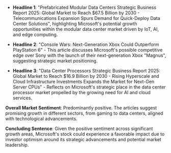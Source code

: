 - **Headline 1**: "Prefabricated Modular Data Centers Strategic Business Report 2025: Global Market to Reach $67.5 Billion by 2030 - Telecommunications Expansion Spurs Demand for Quick-Deploy Data Center Solutions", highlighting Microsoft's potential growth opportunities within the modular data center market driven by IoT, AI, and edge computing.

- **Headline 2**: "Console Wars: Next-Generation Xbox Could Outperform PlayStation 6" - This article discusses Microsoft's possible competitive edge over Sony with the launch of their next-generation Xbox "Magnus", suggesting strategic market positioning.

- **Headline 3**: "Data Center Processors Strategic Business Report 2025: Global Market to Reach $16.9 Billion by 2030 - Rising Hyperscale and Cloud Infrastructure Investments Expands the Market for Next-Gen Server CPUs" - Reflects on Microsoft's strategic place in the data center processor market propelled by the growing need for AI and cloud services.

**Overall Market Sentiment**: Predominantly positive. The articles suggest promising growth in different sectors, from gaming to data centers, aligned with technological advancements.

**Concluding Sentence**: Given the positive sentiment across significant growth areas, Microsoft's stock could experience a favorable impact due to investor optimism around its strategic advancements and potential market leadership.